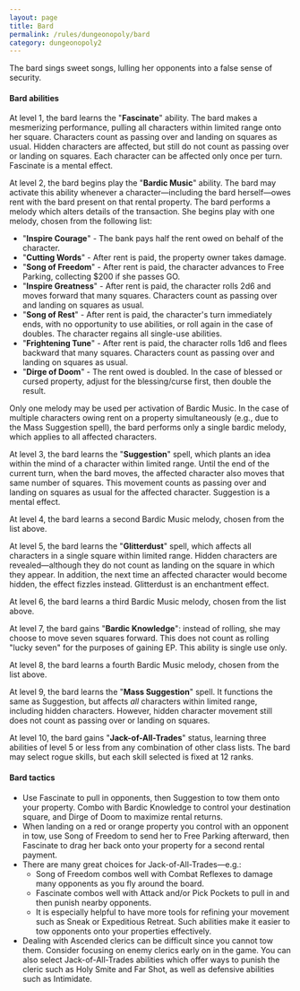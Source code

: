 ```yaml
---
layout: page
title: Bard
permalink: /rules/dungeonopoly/bard
category: dungeonopoly2
---
```

The bard sings sweet songs, lulling her opponents into a false sense of security.

#### Bard abilities

At level 1, the bard learns the "**Fascinate**" ability. The bard makes a mesmerizing performance, pulling all characters within limited range onto her square. Characters count as passing over and landing on squares as usual. Hidden characters are affected, but still do not count as passing over or landing on squares. Each character can be affected only once per turn. Fascinate is a mental effect.

At level 2, the bard begins play the "**Bardic Music**" ability. The bard may activate this ability whenever a character—including the bard herself—owes rent with the bard present on that rental property. The bard performs a melody which alters details of the transaction. She begins play with one melody, chosen from the following list:

*   "**Inspire Courage**" - The bank pays half the rent owed on behalf of the character.
*   "**Cutting Words**" - After rent is paid, the property owner takes damage.
*   "**Song of Freedom**" - After rent is paid, the character advances to Free Parking, collecting $200 if she passes GO.
*   "**Inspire Greatness**" - After rent is paid, the character rolls 2d6 and moves forward that many squares. Characters count as passing over and landing on squares as usual.
*   "**Song of Rest**" - After rent is paid, the character's turn immediately ends, with no opportunity to use abilities, or roll again in the case of doubles. The character regains all single-use abilities.
*   "**Frightening Tune**" - After rent is paid, the character rolls 1d6 and flees backward that many squares. Characters count as passing over and landing on squares as usual.
*   "**Dirge of Doom**" - The rent owed is doubled. In the case of blessed or cursed property, adjust for the blessing/curse first, then double the result.

Only one melody may be used per activation of Bardic Music. In the case of multiple characters owing rent on a property simultaneously (e.g., due to the Mass Suggestion spell), the bard performs only a single bardic melody, which applies to all affected characters.

At level 3, the bard learns the "**Suggestion**" spell, which plants an idea within the mind of a character within limited range. Until the end of the current turn, when the bard moves, the affected character also moves that same number of squares. This movement counts as passing over and landing on squares as usual for the affected character. Suggestion is a mental effect.

At level 4, the bard learns a second Bardic Music melody, chosen from the list above.

At level 5, the bard learns the "**Glitterdust**" spell, which affects all characters in a single square within limited range. Hidden characters are revealed—although they do not count as landing on the square in which they appear. In addition, the next time an affected character would become hidden, the effect fizzles instead. Glitterdust is an enchantment effect.

At level 6, the bard learns a third Bardic Music melody, chosen from the list above.

At level 7, the bard gains "**Bardic Knowledge**": instead of rolling, she may choose to move seven squares forward. This does not count as rolling "lucky seven" for the purposes of gaining EP. This ability is single use only.

At level 8, the bard learns a fourth Bardic Music melody, chosen from the list above.

At level 9, the bard learns the "**Mass Suggestion**" spell. It functions the same as Suggestion, but affects _all_ characters within limited range, including hidden characters. However, hidden character movement still does not count as passing over or landing on squares.

At level 10, the bard gains "**Jack-of-All-Trades**" status, learning three abilities of level 5 or less from any combination of other class lists. The bard may select rogue skills, but each skill selected is fixed at 12 ranks.

#### Bard tactics

*   Use Fascinate to pull in opponents, then Suggestion to tow them onto your property. Combo with Bardic Knowledge to control your destination square, and Dirge of Doom to maximize rental returns.
*   When landing on a red or orange property you control with an opponent in tow, use Song of Freedom to send her to Free Parking afterward, then Fascinate to drag her back onto your property for a second rental payment.
*   There are many great choices for Jack-of-All-Trades—e.g.:
    *   Song of Freedom combos well with Combat Reflexes to damage many opponents as you fly around the board.
    *   Fascinate combos well with Attack and/or Pick Pockets to pull in and then punish nearby opponents.
    *   It is especially helpful to have more tools for refining your movement such as Sneak or Expeditious Retreat. Such abilities make it easier to tow opponents onto your properties effectively.
*   Dealing with Ascended clerics can be difficult since you cannot tow them. Consider focusing on enemy clerics early on in the game. You can also select Jack-of-All-Trades abilities which offer ways to punish the cleric such as Holy Smite and Far Shot, as well as defensive abilities such as Intimidate.
